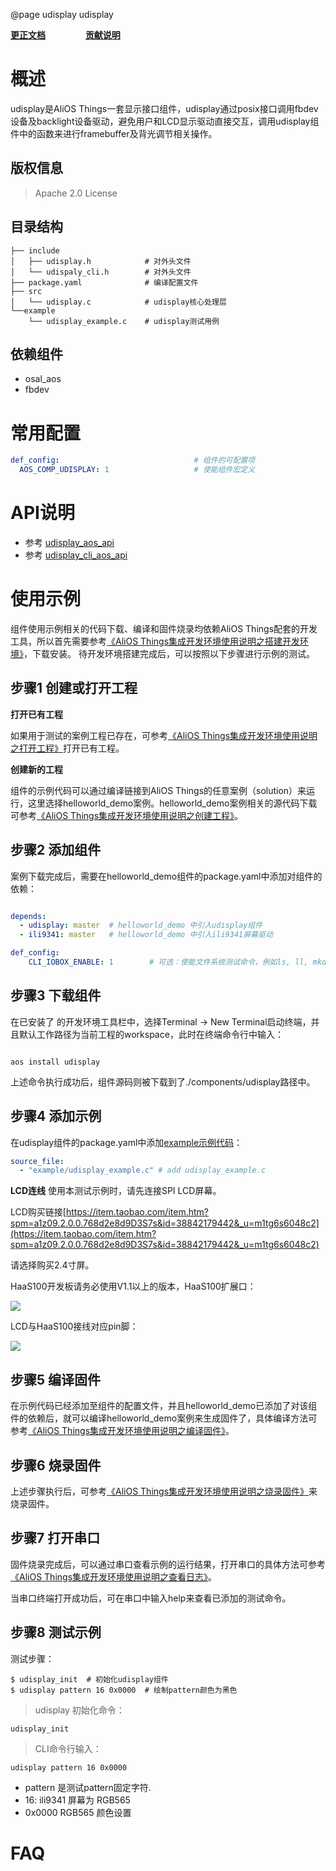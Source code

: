 @page udisplay udisplay

**[更正文档](https://gitee.com/alios-things/udisplay/edit/master/README.md)** &emsp;&emsp;&emsp;&emsp; **[贡献说明](https://help.aliyun.com/document_detail/302301.html)**

# 概述

udisplay是AliOS Things一套显示接口组件，udisplay通过posix接口调用fbdev设备及backlight设备驱动，避免用户和LCD显示驱动直接交互，调用udisplay组件中的函数来进行framebuffer及背光调节相关操作。

## 版权信息
> Apache 2.0 License

## 目录结构
```tree
├── include
│   ├── udisplay.h            # 对外头文件
│   └── udispaly_cli.h        # 对外头文件
├── package.yaml              # 编译配置文件
├── src
│   └── udisplay.c            # udisplay核心处理层
└──example
    └── udisplay_example.c    # udisplay测试用例
```

## 依赖组件

* osal_aos
* fbdev

# 常用配置
```yaml
def_config:                              # 组件的可配置项
  AOS_COMP_UDISPLAY: 1                   # 使能组件宏定义
```

# API说明
- 参考 [udisplay_aos_api](https://g.alicdn.com/alios-things-3.3/doc/group__udisplay__aos__api.html)
- 参考 [udisplay_cli_aos_api](https://g.alicdn.com/alios-things-3.3/doc/group__udisplay__cli__aos__api.html)

# 使用示例

组件使用示例相关的代码下载、编译和固件烧录均依赖AliOS Things配套的开发工具，所以首先需要参考[《AliOS Things集成开发环境使用说明之搭建开发环境》](https://help.aliyun.com/document_detail/302378.html)，下载安装。
待开发环境搭建完成后，可以按照以下步骤进行示例的测试。

## 步骤1 创建或打开工程

**打开已有工程**

如果用于测试的案例工程已存在，可参考[《AliOS Things集成开发环境使用说明之打开工程》](https://help.aliyun.com/document_detail/302381.html)打开已有工程。

**创建新的工程**

组件的示例代码可以通过编译链接到AliOS Things的任意案例（solution）来运行，这里选择helloworld_demo案例。helloworld_demo案例相关的源代码下载可参考[《AliOS Things集成开发环境使用说明之创建工程》](https://help.aliyun.com/document_detail/302379.html)。

## 步骤2 添加组件

案例下载完成后，需要在helloworld_demo组件的package.yaml中添加对组件的依赖：

```yaml

depends:
  - udisplay: master  # helloworld_demo 中引入udisplay组件
  - ili9341: master   # helloworld_demo 中引入ili9341屏幕驱动

def_config:
    CLI_IOBOX_ENABLE: 1        # 可选：使能文件系统测试命令，例如ls, ll, mkdir, touch, echo等

```

## 步骤3 下载组件

在已安装了  的开发环境工具栏中，选择Terminal -> New Terminal启动终端，并且默认工作路径为当前工程的workspace，此时在终端命令行中输入：

```shell

aos install udisplay

```

上述命令执行成功后，组件源码则被下载到了./components/udisplay路径中。

## 步骤4 添加示例
在udisplay组件的package.yaml中添加[example示例代码](https://gitee.com/alios-things/udisplay/tree/master/example)：

```yaml
source_file:
  - "example/udisplay_example.c" # add udisplay_example.c
```

**LCD连线**
使用本测试示例时，请先连接SPI LCD屏幕。

LCD购买链接[https://item.taobao.com/item.htm?spm=a1z09.2.0.0.768d2e8d9D3S7s&id=38842179442&_u=m1tg6s6048c2](https://item.taobao.com/item.htm?spm=a1z09.2.0.0.768d2e8d9D3S7s&id=38842179442&_u=m1tg6s6048c2)

请选择购买2.4寸屏。

HaaS100开发板请务必使用V1.1以上的版本，HaaS100扩展口：

<div align=left display=flex>
    <img src="https://img-blog.csdnimg.cn/img_convert/b18b27ec7957e010d0380e76ebb33e98.png" style="max-width:800px;" />
</div>

LCD与HaaS100接线对应pin脚：

<div align=left display=flex>
    <img src="https://img-blog.csdnimg.cn/img_convert/5b2c8c014991f028978f5743ba22d193.png" style="max-width:800px;" />
</div>

## 步骤5 编译固件

在示例代码已经添加至组件的配置文件，并且helloworld_demo已添加了对该组件的依赖后，就可以编译helloworld_demo案例来生成固件了，具体编译方法可参考[《AliOS Things集成开发环境使用说明之编译固件》](https://help.aliyun.com/document_detail/302384.html)。

## 步骤6 烧录固件

上述步骤执行后，可参考[《AliOS Things集成开发环境使用说明之烧录固件》](https://help.aliyun.com/document_detail/302383.html)来烧录固件。

## 步骤7 打开串口

固件烧录完成后，可以通过串口查看示例的运行结果，打开串口的具体方法可参考[《AliOS Things集成开发环境使用说明之查看日志》](https://help.aliyun.com/document_detail/302382.html)。

当串口终端打开成功后，可在串口中输入help来查看已添加的测试命令。

## 步骤8 测试示例

测试步骤：
```shell
$ udisplay_init  # 初始化udisplay组件
$ udisplay pattern 16 0x0000  # 绘制pattern颜色为黑色
```

> udisplay 初始化命令：
```shell
udisplay_init
```

> CLI命令行输入：
```shell
udisplay pattern 16 0x0000
```

+ pattern 是测试pattern固定字符.
+ 16: ili9341 屏幕为 RGB565
+ 0x0000  RGB565 颜色设置

# FAQ
